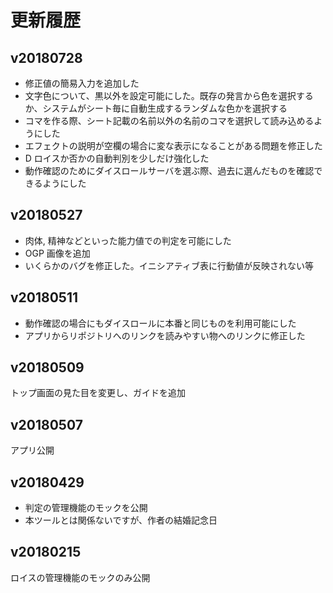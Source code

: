 # 更新履歴

## v20180728

- 修正値の簡易入力を追加した
- 文字色について、黒以外を設定可能にした。既存の発言から色を選択するか、システムがシート毎に自動生成するランダムな色かを選択する
- コマを作る際、シート記載の名前以外の名前のコマを選択して読み込めるようにした
- エフェクトの説明が空欄の場合に変な表示になることがある問題を修正した
- D ロイスか否かの自動判別を少しだけ強化した
- 動作確認のためにダイスロールサーバを選ぶ際、過去に選んだものを確認できるようにした

## v20180527

- 肉体, 精神などといった能力値での判定を可能にした
- OGP 画像を追加
- いくらかのバグを修正した。イニシアティブ表に行動値が反映されない等

## v20180511

- 動作確認の場合にもダイスロールに本番と同じものを利用可能にした
- アプリからリポジトリへのリンクを読みやすい物へのリンクに修正した

## v20180509

トップ画面の見た目を変更し、ガイドを追加

## v20180507

アプリ公開

## v20180429

- 判定の管理機能のモックを公開
- 本ツールとは関係ないですが、作者の結婚記念日

## v20180215

ロイスの管理機能のモックのみ公開

